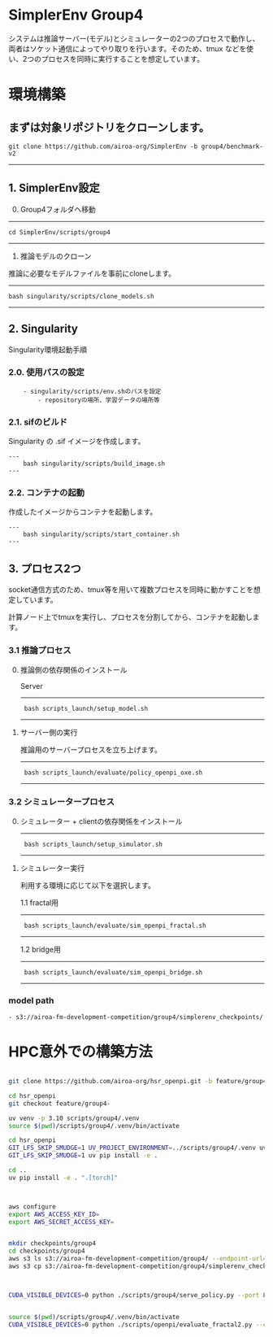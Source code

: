 
# SimplerEnv Group4

システムは推論サーバー(モデル)とシミュレーターの2つのプロセスで動作し、両者はソケット通信によってやり取りを行います。そのため、tmux などを使い、2つのプロセスを同時に実行することを想定しています。

# 環境構築
まずは対象リポジトリをクローンします。
---
    git clone https://github.com/airoa-org/SimplerEnv -b group4/benchmark-v2
---

## 1. SimplerEnv設定
0. Group4フォルダへ移動

---
    cd SimplerEnv/scripts/group4
---

1. 推論モデルのクローン

推論に必要なモデルファイルを事前にcloneします。

---
    bash singularity/scripts/clone_models.sh
---

## 2. Singularity
Singularity環境起動手順

### 2.0. 使用パスの設定
        - singularity/scripts/env.shのパスを設定
            - repositoryの場所、学習データの場所等
### 2.1. sifのビルド

Singularity の .sif イメージを作成します。

    ---
        bash singularity/scripts/build_image.sh
    ---

### 2.2. コンテナの起動

作成したイメージからコンテナを起動します。

    ---
        bash singularity/scripts/start_container.sh
    ---


## 3. プロセス2つ
socket通信方式のため、tmux等を用いて複数プロセスを同時に動かすことを想定しています。

計算ノード上でtmuxを実行し、プロセスを分割してから、コンテナを起動します。

### 3.1 推論プロセス
0. 推論側の依存関係のインストール

    Server

    ---
        bash scripts_launch/setup_model.sh
    ---

1. サーバー側の実行

    推論用のサーバープロセスを立ち上げます。

    ---
        bash scripts_launch/evaluate/policy_openpi_oxe.sh
    ---

### 3.2 シミュレータープロセス
0. シミュレーター + clientの依存関係をインストール

    ---
        bash scripts_launch/setup_simulator.sh
    ---

1. シミュレーター実行

    利用する環境に応じて以下を選択します。

    1.1 fractal用

    ---
        bash scripts_launch/evaluate/sim_openpi_fractal.sh
    ---

    1.2 bridge用

    ---
        bash scripts_launch/evaluate/sim_openpi_bridge.sh
    ---

### model path
    - s3://airoa-fm-development-competition/group4/simplerenv_checkpoints/





# HPC意外での構築方法

```bash

git clone https://github.com/airoa-org/hsr_openpi.git -b feature/group4

cd hsr_openpi
git checkout feature/group4-

uv venv -p 3.10 scripts/group4/.venv
source $(pwd)/scripts/group4/.venv/bin/activate

cd hsr_openpi
GIT_LFS_SKIP_SMUDGE=1 UV_PROJECT_ENVIRONMENT=../scripts/group4/.venv uv sync
GIT_LFS_SKIP_SMUDGE=1 uv pip install -e .

cd ..
uv pip install -e . ".[torch]"



aws configure
export AWS_ACCESS_KEY_ID=
export AWS_SECRET_ACCESS_KEY=


mkdir checkpoints/group4
cd checkpoints/group4
aws s3 ls s3://airoa-fm-development-competition/group4/ --endpoint-url=https://s3.ap-northeast-1.wasabisys.com
aws s3 cp s3://airoa-fm-development-competition/group4/simplerenv_checkpoints/ ./ --recursive --endpoint-url=https://s3.ap-northeast-1.wasabisys.com



CUDA_VISIBLE_DEVICES=0 python ./scripts/group4/serve_policy.py --port 8000 --default_prompt "" policy:checkpoint --policy.config pi0_fractal_low_mem_finetune --policy.dir checkpoints/group4


source $(pwd)/scripts/group4/.venv/bin/activate
CUDA_VISIBLE_DEVICES=0 python ./scripts/openpi/evaluate_fractal2.py --ckpt-path checkpoints/group4
```